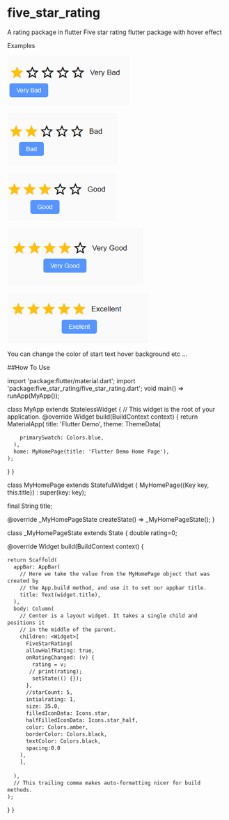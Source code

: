 # five_star_rating
A rating package in flutter
Five star rating flutter package with hover effect

Examples

![one rating on hover](https://raw.githubusercontent.com/gagsy/five_star_rating/master/vbadrating.png)

![two rating on hover](https://raw.githubusercontent.com/gagsy/five_star_rating/master/badrating.png)

![two rating on hover](https://raw.githubusercontent.com/gagsy/five_star_rating/master/goodrating.png)

![two rating on hover](https://raw.githubusercontent.com/gagsy/five_star_rating/master/vgoodrating.png)

![two rating on hover](https://raw.githubusercontent.com/gagsy/five_star_rating/master/exrating.png)

You can change the color of start text hover background etc ...



##How To Use

import 'package:flutter/material.dart';
import 'package:five_star_rating/five_star_rating.dart';
void main() => runApp(MyApp());

class MyApp extends StatelessWidget {
  // This widget is the root of your application.
  @override
  Widget build(BuildContext context) {
    return MaterialApp(
      title: 'Flutter Demo',
      theme: ThemeData(
       
        primarySwatch: Colors.blue,
      ),
      home: MyHomePage(title: 'Flutter Demo Home Page'),
    );
  }
}

class MyHomePage extends StatefulWidget {
  MyHomePage({Key key, this.title}) : super(key: key);


  final String title;

  @override
  _MyHomePageState createState() => _MyHomePageState();
}

class _MyHomePageState extends State<MyHomePage> {
  double rating=0;


  @override
  Widget build(BuildContext context) {
    
    return Scaffold(
      appBar: AppBar(
        // Here we take the value from the MyHomePage object that was created by
        // the App.build method, and use it to set our appbar title.
        title: Text(widget.title),
      ),
      body: Column(
        // Center is a layout widget. It takes a single child and positions it
        // in the middle of the parent.
        children: <Widget>[
          FiveStarRating(
          allowHalfRating: true,
          onRatingChanged: (v) {
            rating = v;
           // print(rating);
            setState(() {});
          },
          //starCount: 5,
          intialrating: 1,
          size: 35.0,
          filledIconData: Icons.star,
          halfFilledIconData: Icons.star_half,
          color: Colors.amber,
          borderColor: Colors.black,
          textColor: Colors.black,
          spacing:0.0
        ),
        ],
       
      ),
      // This trailing comma makes auto-formatting nicer for build methods.
    );
  }
}

  

